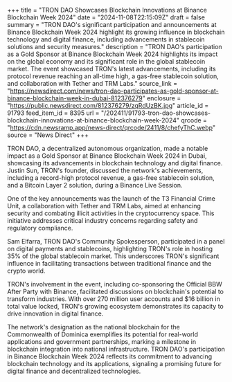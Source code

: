 +++
title = "TRON DAO Showcases Blockchain Innovations at Binance Blockchain Week 2024"
date = "2024-11-08T22:15:09Z"
draft = false
summary = "TRON DAO's significant participation and announcements at Binance Blockchain Week 2024 highlight its growing influence in blockchain technology and digital finance, including advancements in stablecoin solutions and security measures."
description = "TRON DAO's participation as a Gold Sponsor at Binance Blockchain Week 2024 highlights its impact on the global economy and its significant role in the global stablecoin market. The event showcased TRON's latest advancements, including its protocol revenue reaching an all-time high, a gas-free stablecoin solution, and collaboration with Tether and TRM Labs."
source_link = "https://newsdirect.com/news/tron-dao-participates-as-gold-sponsor-at-binance-blockchain-week-in-dubai-812376279"
enclosure = "https://public.newsdirect.com/812376279/zqRdUzBK.jpg"
article_id = 91793
feed_item_id = 8395
url = "/202411/91793-tron-dao-showcases-blockchain-innovations-at-binance-blockchain-week-2024"
qrcode = "https://cdn.newsramp.app/news-direct/qrcode/2411/8/chefyThC.webp"
source = "News Direct"
+++

<p>TRON DAO, a decentralized autonomous organization, made a notable impact as a Gold Sponsor at Binance Blockchain Week 2024 in Dubai, showcasing its advancements in blockchain technology and digital finance. Justin Sun, TRON's founder, discussed the network's achievements, including a record-high protocol revenue, a gas-free stablecoin solution, and a Bitcoin Layer 2 solution, during a Binance Live Session.</p><p>One of the key announcements was the launch of the T3 Financial Crime Unit, a collaboration with Tether and TRM Labs, aimed at enhancing security and combating illicit activities in the cryptocurrency space. This initiative addresses critical industry concerns regarding safety and regulatory compliance.</p><p>Sam Elfarra, TRON DAO's Community Spokesperson, participated in a panel on digital payments and stablecoins, highlighting TRON's role in hosting 35% of the global stablecoin market. This underscores TRON's significant influence in facilitating transactions between traditional finance and the crypto world.</p><p>TRON's involvement in the event, including co-sponsoring the Official BBW After Party with Binance, facilitated discussions on blockchain's potential to transform industries. With over 270 million user accounts and $16 billion in total value locked, TRON's growing ecosystem demonstrates its capacity to drive innovation in digital finance.</p><p>The network's designation as the national blockchain for the Commonwealth of Dominica exemplifies its potential for real-world applications and government partnerships, marking a milestone in blockchain integration into national infrastructure. TRON DAO's participation in Binance Blockchain Week 2024 reflects its commitment to advancing blockchain technology and its applications, signaling a promising future for digital finance and decentralized technologies.</p>